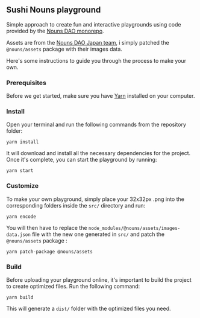 ## Sushi Nouns playground

Simple approach to create fun and interactive playgrounds using code provided by the [Nouns DAO monorepo](https://github.com/nounsDAO/nouns-monorepo).

Assets are from the [Nouns DAO Japan team](https://github.com/nounsDAO/nouns-monorepo), i simply patched the `@nouns/assets` package with their images data.

Here's some instructions to guide you through the process to make your own.

### Prerequisites

Before we get started, make sure you have [Yarn](https://classic.yarnpkg.com/en/docs/install/) installed on your computer.

### Install

Open your terminal and run the following commands from the repository folder:

```shell
yarn install
```

It will download and install all the necessary dependencies for the project. Once it's complete, you can start the playground by running:

```shell
yarn start
```

### Customize

To make your own playground, simply place your 32x32px .png into the corresponding folders inside the `src/` directory and run:

```shell
yarn encode
```

You will then have to replace the `node_modules/@nouns/assets/images-data.json` file with the new one generated in `src/` and patch the `@nouns/assets` package :

```shell
yarn patch-package @nouns/assets
```

### Build

Before uploading your playground online, it's important to build the project to create optimized files. Run the following command:

```shell
yarn build
```

This will generate a `dist/` folder with the optimized files you need.